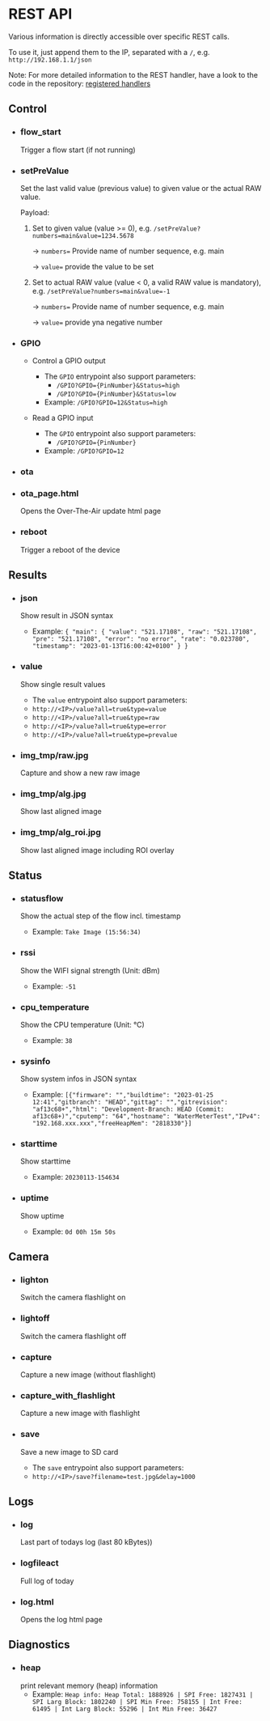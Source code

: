 # REST API
Various information is directly accessible over specific REST calls.

To use it, just append them to the IP, separated with a `/`, e.g. `http://192.168.1.1/json`

Note: For more detailed information to the REST handler, have a look to the code in the repository: [registered handlers](https://github.com/jomjol/AI-on-the-edge-device/search?q=camuri.uri)

## Control
* ### flow_start
  Trigger a flow start (if not running)
  
 
* ### setPreValue
  Set the last valid value (previous value) to given value or the actual RAW value.
  
    Payload:

    1. Set to given value (value >= 0), e.g. `/setPreValue?numbers=main&value=1234.5678`
    
       -> `numbers=` Provide name of number sequence, e.g. main
       
       -> `value=` provide the value to be set
    
    2. Set to actual RAW value (value < 0, a valid RAW value is mandatory), e.g. `/setPreValue?numbers=main&value=-1`

       -> `numbers=` Provide name of number sequence, e.g. main
       
       -> `value=` provide yna negative number


* ### GPIO
  - Control a GPIO output
    - The `GPIO` entrypoint also support parameters:
      - `/GPIO?GPIO={PinNumber}&Status=high`
      - `/GPIO?GPIO={PinNumber}&Status=low`
    - Example: `/GPIO?GPIO=12&Status=high`

  - Read a GPIO input 
    - The `GPIO` entrypoint also support parameters:
      - `/GPIO?GPIO={PinNumber}`
    - Example: `/GPIO?GPIO=12`

* ### ota

* ### ota_page.html
  Opens the Over-The-Air update html page

* ### reboot
  Trigger a reboot of the device

## Results
* ### json
  Show result in JSON syntax
  - Example: 
  `{
  "main":
    {
      "value": "521.17108",
      "raw": "521.17108",
      "pre": "521.17108",
      "error": "no error",
      "rate": "0.023780",
      "timestamp": "2023-01-13T16:00:42+0100"
    }
  }`

* ### value
  Show single result values
  - The `value` entrypoint also support parameters:
   - `http://<IP>/value?all=true&type=value`
   - `http://<IP>/value?all=true&type=raw`
   - `http://<IP>/value?all=true&type=error`
   - `http://<IP>/value?all=true&type=prevalue`

* ### img_tmp/raw.jpg
  Capture and show a new raw image

* ### img_tmp/alg.jpg
  Show last aligned image

* ### img_tmp/alg_roi.jpg
  Show last aligned image including ROI overlay

## Status
* ### statusflow
  Show the actual step of the flow incl. timestamp
  - Example: `Take Image (15:56:34)`

* ### rssi
  Show the WIFI signal strength (Unit: dBm)
  - Example: `-51`

* ### cpu_temperature
  Show the CPU temperature (Unit: °C)
  - Example: `38`

* ### sysinfo
  Show system infos in JSON syntax
  - Example: `[{"firmware": "","buildtime": "2023-01-25 12:41","gitbranch": "HEAD","gittag": "","gitrevision": "af13c68+","html": "Development-Branch: HEAD (Commit: af13c68+)","cputemp": "64","hostname": "WaterMeterTest","IPv4": "192.168.xxx.xxx","freeHeapMem": "2818330"}]`

* ### starttime
  Show starttime
  - Example: `20230113-154634`

* ### uptime
  Show uptime
  - Example: `0d 00h 15m 50s`

## Camera
* ### lighton
  Switch the camera flashlight on 

* ### lightoff
  Switch the camera flashlight off

* ### capture
  Capture a new image (without flashlight)

* ### capture_with_flashlight
  Capture a new image with flashlight

* ### save
  Save a new image to SD card
  - The `save` entrypoint also support parameters:
   - `http://<IP>/save?filename=test.jpg&delay=1000`

## Logs
* ### log 
  Last part of todays log (last 80 kBytes))

* ### logfileact 
  Full log of today

* ### log.html
  Opens the log html page

## Diagnostics
* ### heap
  print relevant memory (heap) information
  - Example: `Heap info: Heap Total: 1888926 | SPI Free: 1827431 | SPI Larg Block: 1802240 | SPI Min Free: 758155 | Int Free: 61495 | Int Larg Block: 55296 | Int Min Free: 36427`
